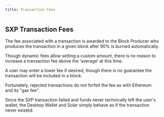 ```yaml
---
title: Transaction Fees
---
```


## SXP Transaction Fees

The fee associated with a transaction is awarded to the Block Producer who produces the transaction in a given block after 90% is burned automatically.

Though dynamic fees allow setting a custom amount, there is no reason to increase a transaction fee above the ‘average’ at this time.

A user may enter a lower fee if desired, though there is no guarantee the transaction will be included in a block.

Fortunately, rejected transactions do not forfeit the fee as with Ethereum and its "gas fee".

Since the SXP transaction failed and funds never technically left the user's wallet, the Desktop Wallet and Solar simply behave as if the transaction never existed.
